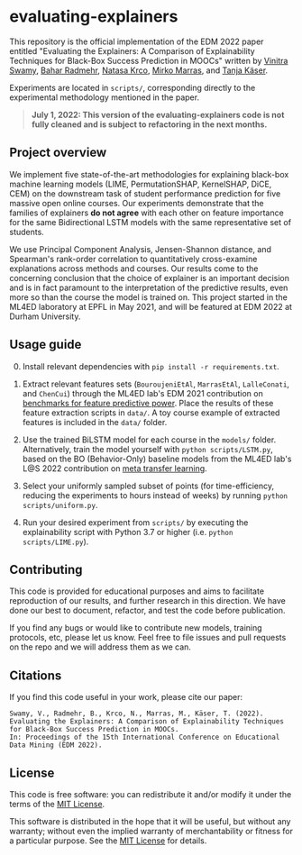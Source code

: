 # evaluating-explainers

This repository is the official implementation of the EDM 2022 paper entitled "Evaluating the Explainers: A Comparison of Explainability Techniques for Black-Box Success Prediction in MOOCs" written by [Vinitra Swamy](http://github.com/vinitra), [Bahar Radmehr](https://github.com/BaharRadmehr), [Natasa Krco](https://github.com/Nat998), [Mirko Marras](https://www.mirkomarras.com/), and [Tanja Käser](https://people.epfl.ch/tanja.kaeser/?lang=en). 

Experiments are located in `scripts/`, corresponding directly to the experimental methodology mentioned in the paper. 

> **July 1, 2022: This version of the evaluating-explainers code is not fully cleaned and is subject to refactoring in the next months.**

## Project overview

We implement five state-of-the-art methodologies for explaining black-box machine learning models (LIME, PermutationSHAP, KernelSHAP, DiCE, CEM) on the downstream task of student performance prediction for five massive open online courses. Our experiments demonstrate that the families of explainers **do not agree** with each other on feature importance for the same Bidirectional LSTM models with the same representative set of students. 

We use Principal Component Analysis, Jensen-Shannon distance, and Spearman's rank-order correlation to quantitatively cross-examine explanations across methods and courses. Our results come to the concerning conclusion that the choice of explainer is an important decision and is in fact paramount to the interpretation of the predictive results, even more so than the course the model is trained on. This project started in the ML4ED laboratory at EPFL in May 2021, and will be featured at EDM 2022 at Durham University. 

## Usage guide

0. Install relevant dependencies with `pip install -r requirements.txt`.

1. Extract relevant features sets (`BouroujeniEtAl`, `MarrasEtAl`, `LalleConati`, and `ChenCui`) through the ML4ED lab's EDM 2021 contribution on [benchmarks for feature predictive power](https://github.com/epfl-ml4ed/flipped-classroom). Place the results of these feature extraction scripts in `data/`. A toy course example of extracted features is included in the `data/` folder.

2. Use the trained BiLSTM model for each course in the `models/` folder. Alternatively, train the model yourself with `python scripts/LSTM.py`, based on the BO (Behavior-Only) baseline models from the ML4ED lab's L@S 2022 contribution on [meta transfer learning](https://github.com/epfl-ml4ed/meta-transfer-learning).

3. Select your uniformly sampled subset of points (for time-efficiency, reducing the experiments to hours instead of weeks) by running `python scripts/uniform.py`.

4. Run your desired experiment from `scripts/` by executing the explainability script with Python 3.7 or higher (i.e. `python scripts/LIME.py`).

## Contributing 

This code is provided for educational purposes and aims to facilitate reproduction of our results, and further research 
in this direction. We have done our best to document, refactor, and test the code before publication.

If you find any bugs or would like to contribute new models, training protocols, etc, please let us know. Feel free to file issues and pull requests on the repo and we will address them as we can.

## Citations
If you find this code useful in your work, please cite our paper:

```
Swamy, V., Radmehr, B., Krco, N., Marras, M., Käser, T. (2022). 
Evaluating the Explainers: A Comparison of Explainability Techniques for Black-Box Success Prediction in MOOCs. 
In: Proceedings of the 15th International Conference on Educational Data Mining (EDM 2022).
```

## License
This code is free software: you can redistribute it and/or modify it under the terms of the [MIT License](LICENSE).

This software is distributed in the hope that it will be useful, but without any warranty; without even the implied warranty of merchantability or fitness for a particular purpose. See the [MIT License](LICENSE) for details.
